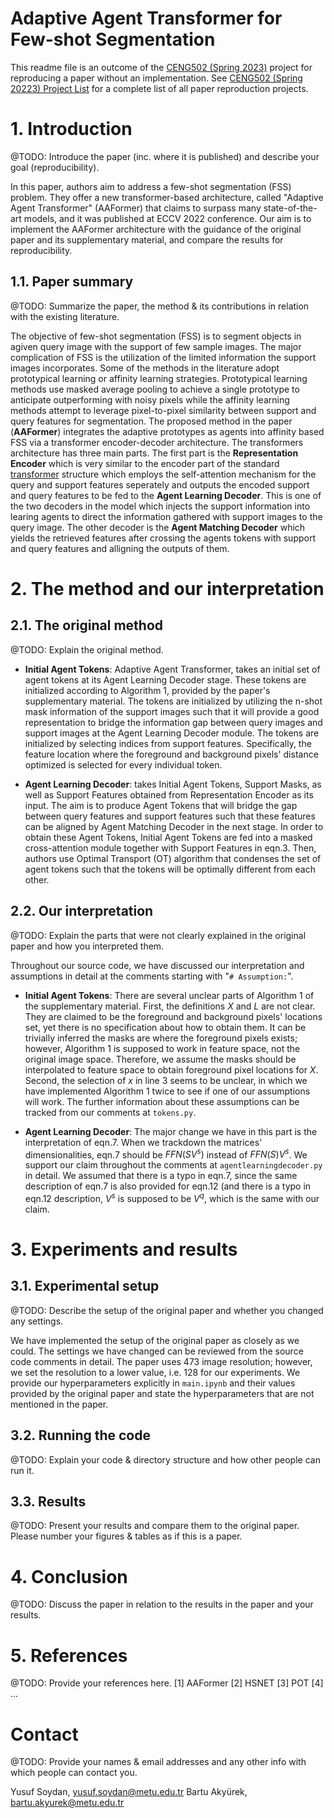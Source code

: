 # Adaptive Agent Transformer for Few-shot Segmentation

This readme file is an outcome of the [CENG502 (Spring 2023)](https://ceng.metu.edu.tr/~skalkan/ADL/) project for reproducing a paper without an implementation. See [CENG502 (Spring 20223) Project List](https://github.com/CENG502-Projects/CENG502-Spring2023) for a complete list of all paper reproduction projects.

# 1. Introduction

@TODO: Introduce the paper (inc. where it is published) and describe your goal (reproducibility).

In this paper, authors aim to address a few-shot segmentation (FSS) problem. They offer a new transformer-based architecture, called "Adaptive Agent Transformer" (AAFormer) that claims to surpass many state-of-the-art models, and it was published at ECCV 2022 conference. Our aim is to implement the AAFormer architecture with the guidance of the original paper and its supplementary material, and compare the results for reproducibility.

## 1.1. Paper summary

@TODO: Summarize the paper, the method & its contributions in relation with the existing literature.

The objective of few-shot segmentation (FSS) is to segment objects in agiven query image with the support of few sample images. The major complication of FSS is the utilization of the limited information the support images incorporates. Some of the methods in the literature adopt prototypical learning or affinity learning strategies. Prototypical learning methods use masked average pooling to achieve a single prototype  to anticipate outperforming with noisy pixels while the affinity learning methods attempt to leverage pixel-to-pixel similarity between support and query features for segmentation. The proposed method in the paper (**AAFormer**) integrates the adaptive prototypes as agents into affinity based FSS via a transformer encoder-decoder architecture. The transformers architecture has three main parts. The first part is the **Representation Encoder** which is very similar to the encoder part of the standard [transformer](https://arxiv.org/abs/1706.03762) structure which employs the self-attention mechanism for the query and support features seperately and outputs the encoded support and query features to be fed to the **Agent Learning Decoder**. This is one of the two decoders in the model which injects the support information into learing agents to direct the information gathered with support images to the query image. The other decoder is the **Agent Matching Decoder** which yields the retrieved features after crossing the agents tokens with support and query features and alligning the outputs of them.    

# 2. The method and our interpretation

## 2.1. The original method

@TODO: Explain the original method.

- **Initial Agent Tokens**: 
Adaptive Agent Transformer, takes an initial set of agent tokens at its Agent Learning Decoder stage. These tokens are initialized according to Algorithm 1, provided by the paper's supplementary material. The tokens are initialized by utilizing the n-shot mask information of the support images such that it will provide a good representation to bridge the information gap between query images and support images at the Agent Learning Decoder module. The tokens are initialized by selecting indices from support features. Specifically, the feature location where the foreground and background pixels' distance optimized is selected for every individual token.

- **Agent Learning Decoder**: takes Initial Agent Tokens, Support Masks, as well as Support Features obtained from Representation Encoder as its input. The aim is to produce Agent Tokens that will bridge the gap between query features and support features such that these features can be aligned by Agent Matching Decoder in the next stage. In order to obtain these Agent Tokens, Initial Agent Tokens are fed into a masked cross-attention module together with Support Features in eqn.3. Then, authors use Optimal Transport (OT) algorithm that condenses the set of agent tokens such that the tokens will be optimally different from each other.


## 2.2. Our interpretation 

@TODO: Explain the parts that were not clearly explained in the original paper and how you interpreted them.

Throughout our source code, we have discussed our interpretation and assumptions in detail at the comments starting with "`# Assumption:`".


* **Initial Agent Tokens**: There are several unclear parts of Algorithm 1 of the supplementary material. First, the definitions $X$ and $L$ are not clear. They are claimed to be the foreground and background pixels' locations set, yet there is no specification about how to obtain them. It can be trivially inferred the masks are where the foreground pixels exists; however, Algorithm 1 is supposed to work in feature space, not the original image space. Therefore, we assume the masks should be interpolated to feature space to obtain foreground pixel locations for $X$. Second, the selection of $x$ in line 3 seems to be unclear, in which we have implemented Algorithm 1 twice to see if one of our assumptions will work. The further information about these assumptions can be tracked from our comments at `tokens.py`.

* **Agent Learning Decoder**: The major change we have in this part is the interpretation of eqn.7. When we trackdown the matrices' dimensionalities, eqn.7 should be $FFN(SV^s)$ instead of $FFN(S)V^s$. We support our claim throughout the comments at `agentlearningdecoder.py` in detail. We assumed that there is a typo in eqn.7, since the same description of eqn.7 is also provided for eqn.12 (and there is a typo in eqn.12 description, $V^s$ is supposed to be $V^q$, which is the same with our claim.

# 3. Experiments and results

## 3.1. Experimental setup

@TODO: Describe the setup of the original paper and whether you changed any settings.

We have implemented the setup of the original paper as closely as we could. The settings we have changed can be reviewed from the source code comments in detail. The paper uses 473 image resolution; however, we set the resolution to a lower value, i.e. 128 for our experiments. We provide our hyperparameters explicitly in `main.ipynb` and their values provided by the original paper and state the hyperparameters that are not mentioned in the paper.

## 3.2. Running the code

@TODO: Explain your code & directory structure and how other people can run it.

## 3.3. Results

@TODO: Present your results and compare them to the original paper. Please number your figures & tables as if this is a paper.

# 4. Conclusion

@TODO: Discuss the paper in relation to the results in the paper and your results.



# 5. References

@TODO: Provide your references here.
[1] AAFormer
[2] HSNET
[3] POT
[4] ...

# Contact

@TODO: Provide your names & email addresses and any other info with which people can contact you.

Yusuf Soydan, yusuf.soydan@metu.edu.tr
Bartu Akyürek, bartu.akyurek@metu.edu.tr

